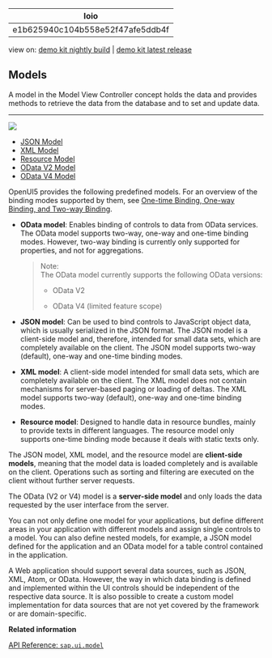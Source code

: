 <!-- loioe1b625940c104b558e52f47afe5ddb4f -->

| loio |
| -----|
| e1b625940c104b558e52f47afe5ddb4f |

<div id="loio">

view on: [demo kit nightly build](https://openui5nightly.hana.ondemand.com/#/topic/e1b625940c104b558e52f47afe5ddb4f) | [demo kit latest release](https://openui5.hana.ondemand.com/#/topic/e1b625940c104b558e52f47afe5ddb4f)</div>

## Models

A model in the Model View Controller concept holds the data and provides methods to retrieve the data from the database and to set and update data.

***

![](loioa99f15722c0a4520b7809c3951362896_LowRes.png)

-   [JSON Model](JSON_Model_96804e3.md#loio96804e3315ff440aa0a50fd290805116)
-   [XML Model](XML_Model_a53e71d.md#loioa53e71d85fae4d0887a8b58431197a27)
-   [Resource Model](Resource_Model_91f122a.md#loio91f122a36f4d1014b6dd926db0e91070)
-   [OData V2 Model](OData_V2_Model_6c47b2b.md#loio6c47b2b39db9404582994070ec3d57a2)
-   [OData V4 Model](OData_V4_Model_5de13cf.md)

OpenUI5 provides the following predefined models. For an overview of the binding modes supported by them, see [One-time Binding, One-way Binding, and Two-way Binding](Data_Binding_68b9644.md#loio68b9644a253741e8a4b9e4279a35c247__section_BindingModes).

-   **OData model**: Enables binding of controls to data from OData services. The OData model supports two-way, one-way and one-time binding modes. However, two-way binding is currently only supported for properties, and not for aggregations.

    > Note:  
    > The OData model currently supports the following OData versions:
    > 
    > -   OData V2
    > 
    > -   OData V4 \(limited feature scope\)

-   **JSON model**: Can be used to bind controls to JavaScript object data, which is usually serialized in the JSON format. The JSON model is a client-side model and, therefore, intended for small data sets, which are completely available on the client. The JSON model supports two-way \(default\), one-way and one-time binding modes.

-   **XML model**: A client-side model intended for small data sets, which are completely available on the client. The XML model does not contain mechanisms for server-based paging or loading of deltas. The XML model supports two-way \(default\), one-way and one-time binding modes.

-   **Resource model**: Designed to handle data in resource bundles, mainly to provide texts in different languages. The resource model only supports one-time binding mode because it deals with static texts only.


The JSON model, XML model, and the resource model are **client-side models**, meaning that the model data is loaded completely and is available on the client. Operations such as sorting and filtering are executed on the client without further server requests.

The OData \(V2 or V4\) model is a **server-side model** and only loads the data requested by the user interface from the server.

You can not only define one model for your applications, but define different areas in your application with different models and assign single controls to a model. You can also define nested models, for example, a JSON model defined for the application and an OData model for a table control contained in the application.

A Web application should support several data sources, such as JSON, XML, Atom, or OData. However, the way in which data binding is defined and implemented within the UI controls should be independent of the respective data source. It is also possible to create a custom model implementation for data sources that are not yet covered by the framework or are domain-specific.

**Related information**  


[API Reference: `sap.ui.model`](https://openui5.hana.ondemand.com/#docs/api/symbols/sap.ui.model.html)

